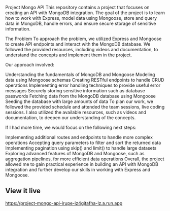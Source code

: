 Project Mongo API
This repository contains a project that focuses on creating an API with MongoDB integration. The goal of the project is to learn how to work with Express, model data using Mongoose, store and query data in MongoDB, handle errors, and ensure secure storage of sensitive information.

The Problem
To approach the problem, we utilized Express and Mongoose to create API endpoints and interact with the MongoDB database. We followed the provided resources, including videos and documentation, to understand the concepts and implement them in the project.

Our approach involved:

Understanding the fundamentals of MongoDB and Mongoose
Modeling data using Mongoose schemas
Creating RESTful endpoints to handle CRUD operations
Implementing error handling techniques to provide useful error messages
Securely storing sensitive information such as database passwords
Fetching data from the MongoDB database using Mongoose
Seeding the database with large amounts of data
To plan our work, we followed the provided schedule and attended the team sessions, live coding sessions. I also utilized the available resources, such as videos and documentation, to deepen our understanding of the concepts.

If I had more time, we would focus on the following next steps:

Implementing additional routes and endpoints to handle more complex operations
Accepting query parameters to filter and sort the returned data
Implementing pagination using skip() and limit() to handle large datasets
Exploring advanced features of MongoDB and Mongoose, such as aggregation pipelines, for more efficient data operations
Overall, the project allowed me to gain practical experience in building an API with MongoDB integration and further develop our skills in working with Express and Mongoose.

## View it live
https://project-mongo-api-irupe-iz4gjtafha-lz.a.run.app
